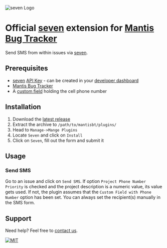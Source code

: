 ![](https://www.seven.io/wp-content/uploads/Logo.svg "seven Logo")

# Official [seven](https://www.seven.io) extension for [Mantis Bug Tracker](https://www.mantisbt.org/)

Send SMS from within issues via [seven](https://www.seven.io).

## Prerequisites

- [seven](https://www.seven.io) [API Key](https://help.seven.io/en/api-key-access) - can be created
  in
  your [developer dashboard](https://app.seven.io/developer)
- [Mantis Bug Tracker](https://www.mantisbt.org/)
- A [custom field](https://support.mantishub.com/hc/en-us/articles/204274065-Adding-custom-fields)
  holding the cell phone number

## Installation

1. Download
   the [latest release](https://github.com/seven-io/mantisbt/releases/latest/download/seven-mantisbt-latest.zip)
2. Extract the archive to `/path/to/mantisbt/plugins/`
3. Head to `Manage->Mange Plugins`
4. Locate `Seven` and click on `Install`
5. Click on `Seven`, fill out the form and submit it

## Usage

### Send SMS

Go to an issue and click on `Send SMS`.
If option `Project Phone Number Priority` is checked and the project description is a numeric value,
its value gets used.
If not, the plugin assumes that the `Custom Field with Phone Number` option has been set.
You can always set the recipient(s) manually in the SMS form.

## Support

Need help? Feel free to [contact us](https://www.seven.io/en/company/contact).

[![MIT](https://img.shields.io/badge/License-MIT-teal.svg)](LICENSE)
